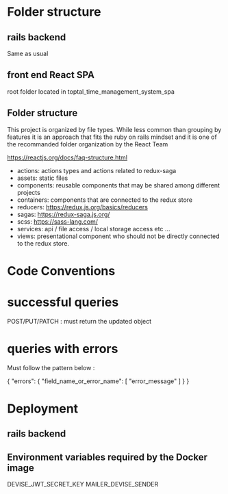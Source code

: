 # Folder structure

## rails backend

Same as usual

## front end React SPA

root folder located in toptal_time_management_system_spa

## Folder structure
This project is organized by file types. While less common than grouping by features it is
an approach that fits the ruby on rails mindset and it is one of the recommanded folder organization
by the React Team

https://reactjs.org/docs/faq-structure.html

- actions: actions types and actions related to redux-saga
- assets: static files
- components: reusable components that may be shared among different projects
- containers: components that are connected to the redux store
- reducers: https://redux.js.org/basics/reducers 
- sagas: https://redux-saga.js.org/
- scss: https://sass-lang.com/
- services: api / file access / local storage access etc ...
- views: presentational component who should not be directly connected to the redux store.

# Code Conventions

# successful queries


POST/PUT/PATCH : must return the updated object


# queries with errors

Must follow the pattern below :

{
    "errors": {
        "field_name_or_error_name": [
            "error_message"
        ]
    }
}

# Deployment

## rails backend

## Environment variables required by the Docker image

DEVISE_JWT_SECRET_KEY
MAILER_DEVISE_SENDER
